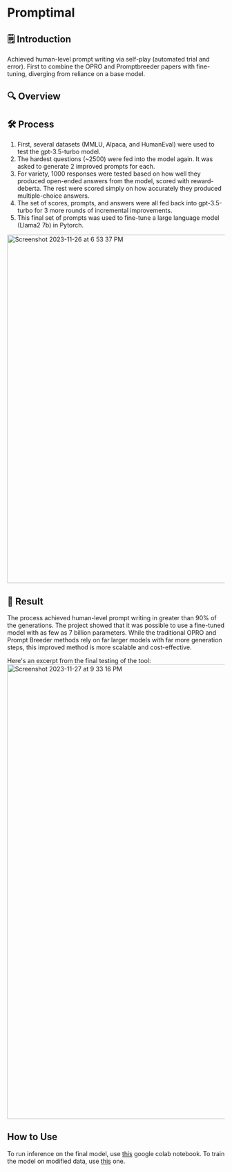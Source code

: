 # Promptimal

## 🗒️ Introduction
  Achieved human-level prompt writing via self-play (automated trial and error). 
  First to combine the OPRO and Promptbreeder papers with fine-tuning, diverging from reliance on a base model.
## 🔍 Overview

## 🛠 Process

  1. First, several datasets (MMLU, Alpaca, and HumanEval) were used to test the gpt-3.5-turbo model. 
  2. The hardest questions (~2500) were fed into the model again. It was asked to generate 2 improved prompts for each.
  3. For variety, 1000 responses were tested based on how well they produced open-ended answers from the model, scored with reward-deberta. The rest were scored simply on how accurately they produced multiple-choice answers.
  4. The set of scores, prompts, and answers were all fed back into gpt-3.5-turbo for 3 more rounds of incremental improvements.
  5. This final set of prompts was used to fine-tune a large language model (Llama2 7b) in Pytorch.


<img width="806" alt="Screenshot 2023-11-26 at 6 53 37 PM" src="https://github.com/NoahBSchwartz/Promptimal/assets/44248582/02414aa4-4e85-4ff5-9419-f21711e78478">



## 🎉 Result
The process achieved human-level prompt writing in greater than 90% of the generations. The project showed that it was possible to use a fine-tuned model with as few as 7 billion parameters. While the traditional OPRO and Prompt Breeder methods rely on far larger models with far more generation steps, this improved method is more scalable and cost-effective. 

Here's an excerpt from the final testing of the tool:
<img width="1052" alt="Screenshot 2023-11-27 at 9 33 16 PM" src="https://github.com/NoahBSchwartz/Promptimal/assets/44248582/c2fe65c0-f9c4-4bcb-97ba-c25a7ba47098">


## How to Use

To run inference on the final model, use [this](https://colab.research.google.com/drive/1HaIEY3PV6FnfnBAJ78L1COHrou5VrXWi#scrollTo=6F_QcoT5WOXH) google colab notebook.
To train the model on modified data, use [this](https://colab.research.google.com/drive/1B0OvnZrb7vGcmhmKFYEaY08ZuWuGFfs8) one. 

